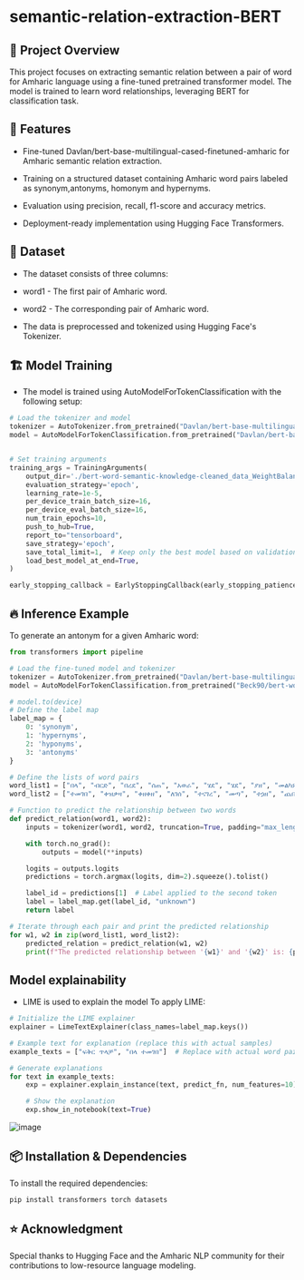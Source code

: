# semantic-relation-extraction-BERT

## 📌 Project Overview

This project focuses on extracting semantic relation between a pair of word for Amharic language using a fine-tuned pretrained transformer model. The model is trained to learn word relationships, leveraging BERT for classification task.

## 🚀 Features

* Fine-tuned Davlan/bert-base-multilingual-cased-finetuned-amharic for Amharic semantic relation extraction.

* Training on a structured dataset containing Amharic word pairs labeled as synonym,antonyms, homonym and hypernyms.

* Evaluation using  precision, recall, f1-score and accuracy metrics.

* Deployment-ready implementation using Hugging Face Transformers.

## 📂 Dataset

* The dataset consists of three columns:

- word1 - The first pair of Amharic word.

- word2 - The corresponding pair of Amharic word.

* The data is preprocessed and tokenized using Hugging Face's Tokenizer.

## 🏗 Model Training

* The model is trained using AutoModelForTokenClassification with the following setup:
```python
# Load the tokenizer and model
tokenizer = AutoTokenizer.from_pretrained("Davlan/bert-base-multilingual-cased-finetuned-amharic")
model = AutoModelForTokenClassification.from_pretrained("Davlan/bert-base-multilingual-cased-finetuned-amharic", num_labels=4)


# Set training arguments
training_args = TrainingArguments(
    output_dir='./bert-word-semantic-knowledge-cleaned_data_WeightBalanced2',
    evaluation_strategy='epoch',
    learning_rate=1e-5,
    per_device_train_batch_size=16,
    per_device_eval_batch_size=16,
    num_train_epochs=10,
    push_to_hub=True,
    report_to="tensorboard",
    save_strategy='epoch',
    save_total_limit=1,  # Keep only the best model based on validation loss
    load_best_model_at_end=True,
)

early_stopping_callback = EarlyStoppingCallback(early_stopping_patience=2)
```
## 🔥 Inference Example

To generate an antonym for a given Amharic word:
```python
from transformers import pipeline

# Load the fine-tuned model and tokenizer
tokenizer = AutoTokenizer.from_pretrained("Davlan/bert-base-multilingual-cased-finetuned-amharic")
model = AutoModelForTokenClassification.from_pretrained("Beck90/bert-word-semantic-knowledge-cleaned_data_WeightBalanced2", num_labels=4)

# model.to(device)
# Define the label map
label_map = {
    0: 'synonym',
    1: 'hypernyms',
    2: 'hyponyms',
    3: 'antonyms'
}

# Define the lists of word pairs
word_list1 = ["በላ", "ብርድ", "በረደ", "ሰጠ", "አወራ", "ሄደ", "ሄደ", "ያዘ", "መልካም", "መጥፎ", "አስቀያሚ", "ፍላጎት", "ልባም", "ከፍ", "ፍቅር","ሙሉ","ትልቅ","ቀላል","ሰላም"]
word_list2 = ["ተመገበ", "ቀዝቃዛ", "ቀዘቀዘ", "ለገሰ", "ተናገረ", "መጣ", "ተጏዘ", "ጨበጠ", "ጥሩ", "ጥሩ", "የሚያስጠላ", "አምሮት", "አስተዋይ", "ዝቅ", "ጥላቻ","ባዶ","ትንሽ","ከባድ","ጦርነት"]

# Function to predict the relationship between two words
def predict_relation(word1, word2):
    inputs = tokenizer(word1, word2, truncation=True, padding="max_length", max_length=128, return_tensors="pt")

    with torch.no_grad():
        outputs = model(**inputs)

    logits = outputs.logits
    predictions = torch.argmax(logits, dim=2).squeeze().tolist()

    label_id = predictions[1]  # Label applied to the second token
    label = label_map.get(label_id, "unknown")
    return label

# Iterate through each pair and print the predicted relationship
for w1, w2 in zip(word_list1, word_list2):
    predicted_relation = predict_relation(w1, w2)
    print(f"The predicted relationship between '{w1}' and '{w2}' is: {predicted_relation}")
```
## Model explainability
* LIME is used to explain the model
To apply LIME:
```python
# Initialize the LIME explainer
explainer = LimeTextExplainer(class_names=label_map.keys())

# Example text for explanation (replace this with actual samples)
example_texts = ["ፍቅር ጥላቻ", "በላ ተመገበ"]  # Replace with actual word pairs

# Generate explanations
for text in example_texts:
    exp = explainer.explain_instance(text, predict_fn, num_features=10)

    # Show the explanation
    exp.show_in_notebook(text=True)
```
![image](https://github.com/user-attachments/assets/f43c7c62-c31f-4bc3-accc-171735d42adf)

## 📦 Installation & Dependencies
To install the required dependencies:
```bash
pip install transformers torch datasets
```

## ⭐ Acknowledgment

Special thanks to Hugging Face and the Amharic NLP community for their contributions to low-resource language modeling.
